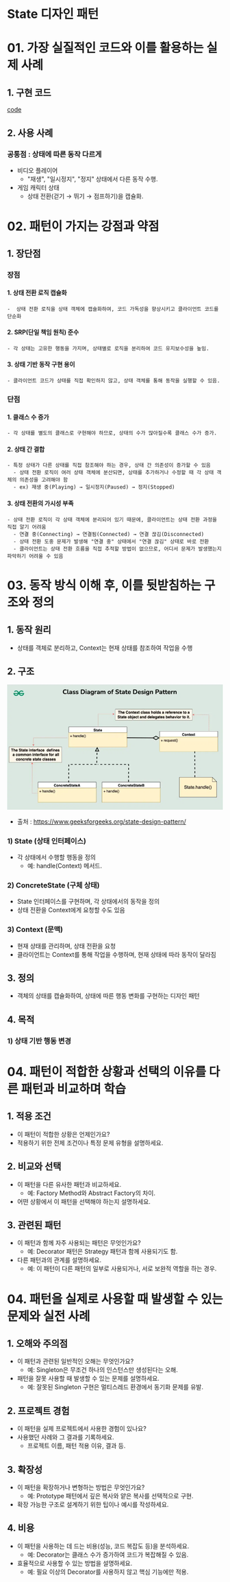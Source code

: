 # State 디자인 패턴

# 01. 가장 실질적인 코드와 이를 활용하는 실제 사례

## 1. 구현 코드
[code](code)

## 2. 사용 사례
### 공통점 : 상태에 따른 동작 다르게 

- 비디오 플레이어
  -  "재생", "일시정지", "정지" 상태에서 다른 동작 수행.
- 게임 캐릭터 상태
  - 상태 전환(걷기 → 뛰기 → 점프하기)을 캡슐화.


# 02.  패턴이 가지는 강점과 약점

## 1. 장단점
### 장점
#### 1. 상태 전환 로직 캡슐화
    -  상태 전환 로직을 상태 객체에 캡슐화하여, 코드 가독성을 향상시키고 클라이언트 코드를 단순화
#### 2. SRP(단일 책임 원칙) 준수
    - 각 상태는 고유한 행동을 가지며, 상태별로 로직을 분리하여 코드 유지보수성을 높임.
#### 3. 상태 기반 동작 구현 용이
    - 클라이언트 코드가 상태를 직접 확인하지 않고, 상태 객체를 통해 동작을 실행할 수 있음.


### 단점 
#### 1. 클래스 수 증가
    - 각 상태를 별도의 클래스로 구현해야 하므로, 상태의 수가 많아질수록 클래스 수가 증가.
#### 2. 상태 간 결합
    - 특정 상태가 다른 상태를 직접 참조해야 하는 경우, 상태 간 의존성이 증가할 수 있음
      - 상태 전환 로직이 여러 상태 객체에 분산되면, 상태를 추가하거나 수정할 때 각 상태 객체의 의존성을 고려해야 함
      - ex) 재생 중(Playing) → 일시정지(Paused) → 정지(Stopped)
#### 3. 상태 전환의 가시성 부족
    - 상태 전환 로직이 각 상태 객체에 분리되어 있기 때문에, 클라이언트는 상태 전환 과정을 직접 알기 어려움
      - 연결 중(Connecting) → 연결됨(Connected) → 연결 끊김(Disconnected)
      - 상태 전환 도중 문제가 발생해 "연결 중" 상태에서 "연결 끊김" 상태로 바로 전환
      - 클라이언트는 상태 전환 흐름을 직접 추적할 방법이 없으므로, 어디서 문제가 발생했는지 파악하기 어려울 수 있음


# 03. 동작 방식 이해 후, 이를 뒷받침하는 구조와 정의

## 1. 동작 원리
- 상태를 객체로 분리하고, Context는 현재 상태를 참조하여 작업을 수행



## 2. 구조
![img.png](img.png)
- 출처 : https://www.geeksforgeeks.org/state-design-pattern/

### 1) State (상태 인터페이스)
- 각 상태에서 수행할 행동을 정의
  - 예: handle(Context) 메서드.

### 2) ConcreteState (구체 상태)
- State 인터페이스를 구현하며, 각 상태에서의 동작을 정의
- 상태 전환을 Context에게 요청할 수도 있음

### 3) Context (문맥)
- 현재 상태를 관리하며, 상태 전환을 요청
- 클라이언트는 Context를 통해 작업을 수행하며, 현재 상태에 따라 동작이 달라짐


## 3. 정의
- 객체의 상태를 캡슐화하여, 상태에 따른 행동 변화를 구현하는 디자인 패턴

## 4. 목적
### 1) 상태 기반 행동 변경

# 04.  패턴이 적합한 상황과 선택의 이유를 다른 패턴과 비교하며 학습


## 1. 적용 조건
- 이 패턴이 적합한 상황은 언제인가요?
- 적용하기 위한 전제 조건이나 특정 문제 유형을 설명하세요.

## 2. 비교와 선택
- 이 패턴을 다른 유사한 패턴과 비교하세요.
  - 예: Factory Method와 Abstract Factory의 차이.
- 어떤 상황에서 이 패턴을 선택해야 하는지 설명하세요.


## 3. 관련된 패턴
- 이 패턴과 함께 자주 사용되는 패턴은 무엇인가요?
  - 예: Decorator 패턴은 Strategy 패턴과 함께 사용되기도 함.
- 다른 패턴과의 관계를 설명하세요.
  - 예: 이 패턴이 다른 패턴의 일부로 사용되거나, 서로 보완적 역할을 하는 경우.


# 04.  패턴을 실제로 사용할 때 발생할 수 있는 문제와 실전 사례

## 1. 오해와 주의점
- 이 패턴과 관련된 일반적인 오해는 무엇인가요?
  - 예: Singleton은 무조건 하나의 인스턴스만 생성된다는 오해.
- 패턴을 잘못 사용할 때 발생할 수 있는 문제를 설명하세요.
  - 예: 잘못된 Singleton 구현은 멀티스레드 환경에서 동기화 문제를 유발.



## 2. 프로젝트 경험
- 이 패턴을 실제 프로젝트에서 사용한 경험이 있나요?
- 사용했던 사례와 그 결과를 기록하세요.
  - 프로젝트 이름, 패턴 적용 이유, 결과 등.



## 3. 확장성
- 이 패턴을 확장하거나 변형하는 방법은 무엇인가요?
  - 예: Prototype 패턴에서 깊은 복사와 얕은 복사를 선택적으로 구현.
- 확장 가능한 구조로 설계하기 위한 팁이나 예시를 작성하세요.



## 4. 비용
- 이 패턴을 사용하는 데 드는 비용(성능, 코드 복잡도 등)을 분석하세요.
  - 예: Decorator는 클래스 수가 증가하여 코드가 복잡해질 수 있음.
- 효율적으로 사용할 수 있는 방법을 설명하세요.
  - 예: 필요 이상의 Decorator를 사용하지 않고 핵심 기능에만 적용.